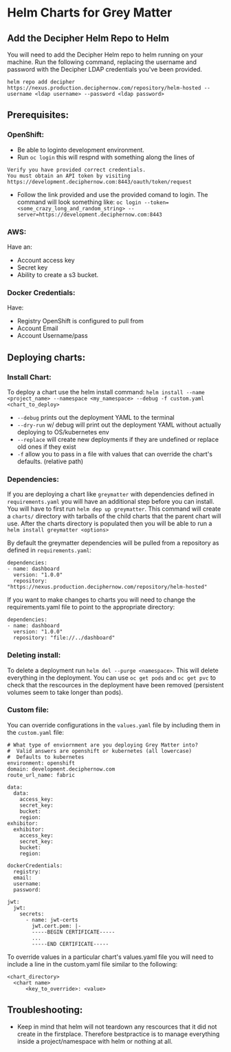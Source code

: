# Helm Charts for Grey Matter

## Add the Decipher Helm Repo to Helm

You will need to add the Decipher Helm repo to helm running on your machine. Run the following command, replacing the username and password with the Decipher LDAP credentials you've been provided.

```console
helm repo add decipher https://nexus.production.deciphernow.com/repository/helm-hosted --username <ldap username> --password <ldap password>
```

## Prerequisites:

### OpenShift:

- Be able to loginto development environment.
- Run `oc login` this will respnd with something along the lines of

```Login failed (401 Unauthorized)
Verify you have provided correct credentials.
You must obtain an API token by visiting https://development.deciphernow.com:8443/oauth/token/request
```

- Follow the link provided and use the provided comand to login. The command will look something like:
  `oc login --token=<some_crazy_long_and_random_string> --server=https://development.deciphernow.com:8443`

### AWS:

Have an:

- Account access key
- Secret key
- Ability to create a s3 bucket.

### Docker Credentials:

Have:

- Registry OpenShift is configured to pull from
- Account Email
- Account Username/pass

## Deploying charts:

### Install Chart:

To deploy a chart use the helm install command:
`helm install --name <project_name> --namespace <my_namespace> --debug -f custom.yaml <chart_to_deploy>`

- `--debug` prints out the deployment YAML to the terminal
- `--dry-run` w/ debug will print out the deployment YAML without actually deploying to OS/kubernetes env
- `--replace` will create new deployments if they are undefined or replace old ones if they exist
- `-f` allow you to pass in a file with values that can override the chart's defaults. (relative path)

### Dependencies:

If you are deploying a chart like `greymatter` with dependencies defined in `requirements.yaml` you will have an additional step before you can install. You will have to first run `helm dep up greymatter`. This command will create a `charts/` directory with tarballs of the child charts that the parent chart will use. After the charts directory is populated then you will be able to run a `helm install greymatter <options>`

By default the greymatter dependencies will be pulled from a repository as defined in `requirements.yaml`:

```console
dependencies:
- name: dashboard
  version: "1.0.0"
  repository: "https://nexus.production.deciphernow.com/repository/helm-hosted"
```

If you want to make changes to charts you will need to change the requirements.yaml file to point to the appropriate directory:

```console
dependencies:
- name: dashboard
  version: "1.0.0"
  repository: "file://../dashboard"
```

### Deleting install:

To delete a deployment run `helm del --purge <namespace>`. This will delete everything in the deployment. You can use `oc get pods` and `oc get pvc` to check that the rescources in the deployment have been removed (persistent volumes seem to take longer than pods).

### Custom file:

You can override configurations in the `values.yaml` file by including them in the `custom.yaml` file:

```
# What type of enviornment are you deploying Grey Matter into?
#  Valid answers are openshift or kubernetes (all lowercase)
#  Defaults to kubernetes
environment: openshift
domain: development.deciphernow.com
route_url_name: fabric

data:
  data:
    access_key:
    secret_key:
    bucket:
    region:
exhibitor:
  exhibitor:
    access_key:
    secret_key:
    bucket:
    region:

dockerCredentials:
  registry:
  email:
  username:
  password:

jwt:
  jwt:
    secrets:
      - name: jwt-certs
        jwt.cert.pem: |-
        -----BEGIN CERTIFICATE-----
        ...
        -----END CERTIFICATE-----

```

To override values in a particular chart's values.yaml file you will need to include a line in the custom.yaml file similar to the following:

```
<chart_directory>
  <chart name>
      <key_to_override>: <value>
```

## Troubleshooting:

- Keep in mind that helm will not teardown any rescources that it did not create in the firstplace. Therefore bestpractice is to manage everything inside a project/namespace with helm or nothing at all.
